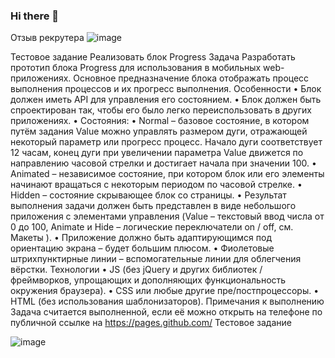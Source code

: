 ### Hi there 👋

Отзыв рекрутера
![image](https://user-images.githubusercontent.com/87875395/216147090-6ebd1cfe-455d-4ec9-8747-8c8b198c13fb.png)

Тестовое задание
Реализовать блок Progress
Задача
Разработать прототип блока Progress для использования в мобильных web-приложениях. 
Основное предназначение блока отображать процесс выполнения процессов и их прогресс
выполнения. 
Особенности 
• Блок должен иметь API для управления его состоянием.
• Блок должен быть спроектирован так, чтобы его было легко переиспользовать в
других приложениях.
• Состояния:
• Normal – базовое состояние, в котором путём задания Value можно управлять
размером дуги, отражающей некоторый параметр или прогресс процесс. Начало
дуги соответствует 12 часам, конец дуги при увеличении параметра Value
движется по направлению часовой стрелки и достигает начала при значении 100.
• Animated – независимое состояние, при котором блок или его элементы
начинают вращаться с некоторым периодом по часовой стрелке.
• Hidden – состояние скрывающее блок со страницы.
• Результат выполнения задачи должен быть представлен в виде небольшого
приложения с элементами управления (Value – текстовый ввод числа от 0 до 100, 
Animate и Hide – логические переключатели on / off, см. Макеты ).
• Приложение должно быть адаптирующимся под ориентацию экрана – будет большим
плюсом.
• Фиолетовые штрихпунктирные линии – вспомогательные линии для облегчения
вёрстки. 
Технологии 
• JS (без jQuery и других библиотек / фреймворков, упрощающих и дополняющих
функциональность окружения браузера).
• CSS или любые другие пре/постпроцессоры.
• HTML (без использования шаблонизаторов). 
Примечания к выполнению 
Задача считается выполненной, если её можно открыть на телефоне по публичной ссылке на
https://pages.github.com/
Тестовое задание

![image](https://user-images.githubusercontent.com/87875395/216147473-e297d210-346a-462d-8f44-3bd7aafb9b21.png)
